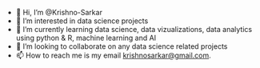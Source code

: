 - 👋 Hi, I’m @Krishno-Sarkar
- 👀 I’m interested in data science projects
- 🌱 I’m currently learning data science, data vizualizations, data analytics using python & R, machine learning and AI
- 💞️ I’m looking to collaborate on any data science related projects
- 📫 How to reach me is my email krishnosarkar@gmail.com. 

<!---
Krishno-Sarkar/Krishno-Sarkar is a ✨ special ✨ repository because its `README.md` (this file) appears on your GitHub profile.
You can click the Preview link to take a look at your changes.
--->

